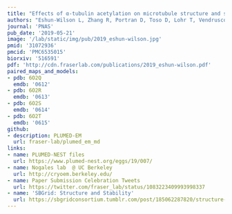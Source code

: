 ```yaml
---
title: "Effects of α-tubulin acetylation on microtubule structure and stability."
authors: "Eshun-Wilson L, Zhang R, Portran D, Toso D, Lohr T, Vendruscolo M, Bonomi M, **Fraser JS**, Nogales E."
journal: 'PNAS'
pub_date: '2019-05-21'
image: '/lab/static/img/pub/2019_eshun-wilson.jpg'
pmid: '31072936'
pmcid: 'PMC6535015'
biorxiv: '516591'
pdf: 'http://cdn.fraserlab.com/publications/2019_eshun-wilson.pdf'
paired_maps_and_models:
- pdb: 6O2Q
  emdb: '0612'
- pdb: 6O2R
  emdb: '0613'
- pdb: 6O2S
  emdb: '0614'
- pdb: 6O2T
  emdb: '0615'
github:
- description: PLUMED-EM
  url: fraser-lab/plumed_em_md
links:
- name: PLUMED-NEST files
  url: https://www.plumed-nest.org/eggs/19/007/
- name: Nogales lab  @ UC Berkeley
  url: http://cryoem.berkeley.edu/
- name: Paper Submission Celebration Tweets
  url: https://twitter.com/fraser_lab/status/1083223409993998337
- name: 'SBGrid: Structure and Stability'
  url: https://sbgridconsortium.tumblr.com/post/185062287820/structure-and-stability
---
```

